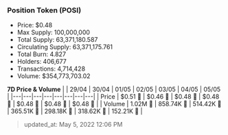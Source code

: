 
  ### Position Token (POSI)
  - Price: $0.48
  - Max Supply: 100,000,000
  - Total Supply: 63,371,180.587
  - Circulating Supply: 63,371,175.761
  - Total Burn: 4.827
  - Holders: 406,677
  - Transactions: 4,714,428
  - Volume: $354,773,703.02

  **7D Price & Volume**
  | | 29&#x2F;04 | 30&#x2F;04 | 01&#x2F;05 | 02&#x2F;05 | 03&#x2F;05 | 04&#x2F;05 | 05&#x2F;05 |
  |---|---|---|---|---|---|---|---|
  | Price | $0.51 🔻 | $0.46 🔻 | $0.48 🚀 | $0.48 🔻 | $0.48 🚀 | $0.48 🚀 | $0.48 🔻 |
  | Volume | 1.02M 🔻 | 858.74K 🔻 | 514.42K 🔻 | 365.51K 🔻 | 298.18K 🔻 | 318.62K 🚀 | 152.21K 🔻 |

  > updated_at: May 5, 2022 12:06 PM
